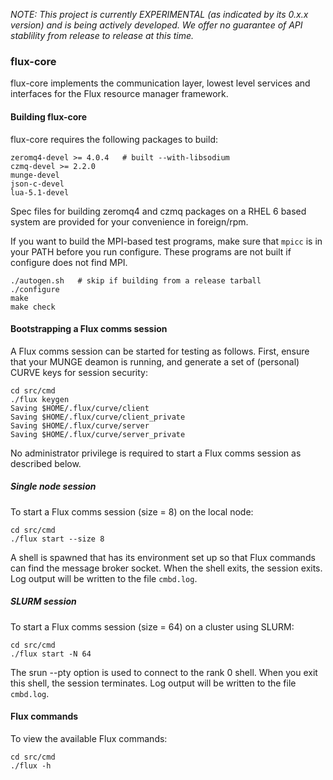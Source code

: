 _NOTE: This project is currently EXPERIMENTAL (as indicated by its
0.x.x version) and is being actively developed.  We offer no guarantee
of API stablility from release to release at this time._

### flux-core

flux-core implements the communication layer, lowest level
services and interfaces for the Flux resource manager framework.

#### Building flux-core

flux-core requires the following packages to build:
```
zeromq4-devel >= 4.0.4   # built --with-libsodium
czmq-devel >= 2.2.0
munge-devel
json-c-devel
lua-5.1-devel
```
Spec files for building zeromq4 and czmq packages on a RHEL 6 based
system are provided for your convenience in foreign/rpm.

If you want to build the MPI-based test programs, make sure that
`mpicc` is in your PATH before you run configure.  These programs are
not built if configure does not find MPI.

```
./autogen.sh   # skip if building from a release tarball
./configure
make
make check
```
#### Bootstrapping a Flux comms session

A Flux comms session can be started for testing as follows.
First, ensure that your MUNGE deamon is running, and
generate a set of (personal) CURVE keys for session security:
```
cd src/cmd
./flux keygen
Saving $HOME/.flux/curve/client
Saving $HOME/.flux/curve/client_private
Saving $HOME/.flux/curve/server
Saving $HOME/.flux/curve/server_private
```
No administrator privilege is required to start a Flux comms
session as described below.

##### Single node session

To start a Flux comms session (size = 8) on the local node:
```
cd src/cmd
./flux start --size 8
```
A shell is spawned that has its environment set up so that Flux
commands can find the message broker socket.  When the shell exits,
the session exits.  Log output will be written to the file `cmbd.log`.

##### SLURM session

To start a Flux comms session (size = 64) on a cluster using SLURM:
```
cd src/cmd
./flux start -N 64
```
The srun --pty option is used to connect to the rank 0 shell.
When you exit this shell, the session terminates.
Log output will be written to the file `cmbd.log`.

#### Flux commands

To view the available Flux commands:
```
cd src/cmd
./flux -h
```
